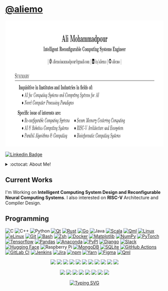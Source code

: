 # [@aliemo](https://github.com/aliemo/aliemo)

<p align="center">
<img src='./cvhead.png' height=400>
    
</p>

[![Linkedin Badge](https://custom-icon-badges.demolab.com/badge/-aliemo-0A66C2?logo=linkedin-white&logoColor=fff)](https://linkedin.com/in/aliemo)

<details>
<summary>:octocat: About Me!</summary>

![Top Langs](https://github-readme-stats.vercel.app/api/top-langs/?username=aliemo&layout=compact&hide=css,html)

![Ali's Github Stats](https://github-readme-stats.vercel.app/api?username=aliemo&count_private=true&show_icons=true&theme=monokai&hide=[%22issues%22])

</details>

## Current Works
I'm Working on **Intelligent Computing System Design and Reconfigurable Neural Computing Systems**. I also interested on **RISC-V** Architecture and Compiler Design.

## Programming

![C](https://img.shields.io/badge/-C-00599C?style=flat-square&logo=c)
![C++](https://img.shields.io/badge/C++-%2300599C.svg?logo=c%2B%2B&logoColor=white)
![Python](https://img.shields.io/badge/-Python-black?style=flat-square&logo=Python)
[![Qt](https://img.shields.io/badge/Qt-44A833?logo=qt&logoColor=white)](#)
[![Rust](https://img.shields.io/badge/Rust-%23000000.svg?e&logo=rust&logoColor=white)](#)
[![Go](https://img.shields.io/badge/Go-%2300ADD8.svg?&logo=go&logoColor=white)](#)
![Java](https://img.shields.io/badge/-java-E34A86?style=flat-square&logo=openjdk)
[![Scala](https://img.shields.io/badge/Scala-%23DC322F.svg?logo=scala&logoColor=white)](#)
[![Qml](https://img.shields.io/badge/QML-44A833?logo=qt&logoColor=white)](#)
[![Linux](https://img.shields.io/badge/Linux-FCC624?logo=linux&logoColor=black)](#)
[![eLinux](https://img.shields.io/badge/eLinux-black?logo=linux&logoColor=white)](#)
[![Git](https://img.shields.io/badge/Git-F05032?logo=git&logoColor=fff)](#)
[![Bash](https://img.shields.io/badge/Bash-4EAA25?logo=gnubash&logoColor=fff)](#)
[![Zsh](https://img.shields.io/badge/ZSH-black?logo=zsh&logoColor=red)](#)
[![Docker](https://img.shields.io/badge/Docker-2496ED?logo=docker&logoColor=fff)](#)
[![Matplotlib](https://custom-icon-badges.demolab.com/badge/Matplotlib-71D291?logo=matplotlib&logoColor=fff)](#)
[![NumPy](https://img.shields.io/badge/NumPy-4DABCF?logo=numpy&logoColor=fff)](#)
[![PyTorch](https://img.shields.io/badge/PyTorch-F24E1E?logo=pytorch&logoColor=fff)](#)
[![Tensorflow](https://img.shields.io/badge/TensorFlow-orange?logo=tensorflow&logoColor=fff)](#)
[![Pandas](https://img.shields.io/badge/Pandas-150458?logo=pandas&logoColor=fff)](#)
[![Anaconda](https://img.shields.io/badge/Anaconda-44A833?logo=anaconda&logoColor=fff)](#)
[![PyPI](https://img.shields.io/badge/PyPI-3775A9?logo=pypi&logoColor=fff)](#)
[![Django](https://img.shields.io/badge/Django-%23092E20.svg?logo=django&logoColor=white)](#)
[![Slack](https://img.shields.io/badge/Slack-4A154B?logo=slack&logoColor=fff)](#)
[![Hugging Face](https://img.shields.io/badge/Hugging%20Face-FFD21E?logo=huggingface&logoColor=000)](#)
![Raspberry Pi](https://img.shields.io/badge/-Raspberry%20Pi-C51A4A?style=flat-square&logo=Raspberry-Pi)
[![MongoDB](https://img.shields.io/badge/MongoDB-%234ea94b.svg?logo=mongodb&logoColor=white)](#)
[![SQLite](https://img.shields.io/badge/SQLite-%2307405e.svg?logo=sqlite&logoColor=white)](#)
[![GitHub Actions](https://img.shields.io/badge/GitHub_Actions-2088FF?logo=github-actions&logoColor=white)](#)
[![GitLab CI](https://img.shields.io/badge/GitLab%20CI-FC6D26?logo=gitlab&logoColor=fff)](#)
[![Jenkins](https://img.shields.io/badge/Jenkins-D24939?logo=jenkins&logoColor=white)](#)
[![Jira](https://img.shields.io/badge/Jira-0052CC?logo=jira&logoColor=fff)](#)
[![npm](https://img.shields.io/badge/npm-CB3837?logo=npm&logoColor=fff)](#)
[![Yarn](https://img.shields.io/badge/Yarn-2C8EBB?logo=yarn&logoColor=fff)](#)
[![Figma](https://img.shields.io/badge/Figma-F24E1E?logo=figma&logoColor=white)](#)
[![Qml](https://img.shields.io/badge/QtStudio-44A833?logo=qt&logoColor=white)](#)

<p align="center">
    <img src='https://github.com/alimpk/raw/blob/main/logo/tech/RISC-V-logo-square.svg' height=28>
    <img src='https://github.com/alimpk/raw/blob/main/logo/tech/NVIDIA_logo.svg' height=28>
    <img src='https://github.com/alimpk/raw/blob/main/logo/tech/opencl.svg' height=28>
    <img src='https://github.com/alimpk/raw/blob/main/logo/tech/openmp.png' height=28>
    <img src='https://github.com/alimpk/raw/blob/main/logo/tech/systemverilog.png' height=28>
    <img src='https://github.com/alimpk/raw/blob/main/logo/tech/vivado.png' height=28>
    <img src='https://github.com/alimpk/raw/blob/main/logo/tech/quartusprime.png' height=28>
    <img src='https://github.com/alimpk/raw/blob/main/logo/tech/openvino.png' height=28>
    <img src='https://github.com/alimpk/raw/blob/main/logo/tech/onnx_logo_main.png' height=28>
    <img src='https://github.com/alimpk/raw/blob/main/logo/tech/tensorrt.png' height=28>
    <img src='https://github.com/alimpk/raw/blob/main/logo/tech/Ros_logo.svg' height=28>

</p>
<p align="center">
    <img src='https://github.com/alimpk/raw/blob/main/logo/tech/pcie.png' height=24>
    <img src='https://github.com/alimpk/raw/blob/main/logo/tech/arm-amba.png' height=24>
    <img src='https://github.com/alimpk/raw/blob/main/logo/tech/FR-DVB-logo.jpg' height=24>
    <img src='https://github.com/alimpk/raw/blob/main/logo/tech/USB3VisionTM.png' height=24>
    <img src='https://github.com/alimpk/raw/blob/main/logo/tech/GigEVisionTM.png' height=24>
    <img src='https://github.com/alimpk/raw/blob/main/logo/company/Basler_AG_logo.svg' height=24>
    <img src='https://github.com/alimpk/raw/blob/main/logo/company/contrastechlogo.png' height=24>
    <img src='https://github.com/alimpk/raw/blob/main/logo/tech/ZDS-logo.png' height=24>
</p>

<p align="center"> <a href="https://git.io/typing-svg"><img src="https://readme-typing-svg.demolab.com?font=Oswald&weight=700&size=24&duration=1500&pause=1000&color=757575&center=true&vCenter=true&lines=Life+is+too+short+to+close+VIM!;Therefore%2C+Live+in+it." alt="Typing SVG" /></a>
 </p>
